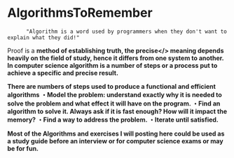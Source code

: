 # AlgorithmsToRemember

          "Algorithm is a word used by programmers when they don't want to explain what they did!"

Proof is a <b>method of establishing truth, the precise</> meaning depends heavily on the field of study, hence it differs from one system to another. In computer science algorithm is a number of steps or a process put to achieve a specific and precise result.

There are numbers of steps used to produce a functional and efficient algorithms
・Model the problem: understand exactly why it is needed to solve the problem and what effect it will have on the program.
・Find an algorithm to solve it. Always ask if it is fast enough? How will it impact the memory?
・Find a way to address the problem. ・Iterate until satisfied.

Most of the Algorithms and exercises I will posting here could be used as a study guide before an interview or for computer science  exams or may be for fun.
